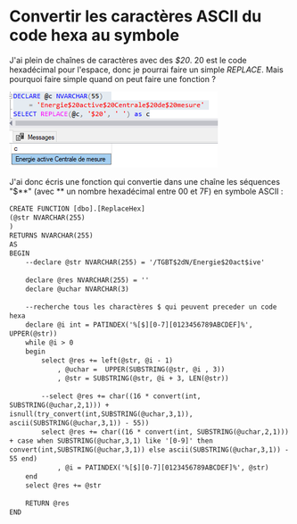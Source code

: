 # Convertir les caractères ASCII du code hexa au symbole

J'ai plein de chaînes de caractères avec des _$20_. 20 est le code hexadécimal pour l'espace, donc je pourrai faire un simple _REPLACE_. Mais pourquoi faire simple quand on peut faire une fonction ?

![image](../Images/sql-code-hexa.png)

J'ai donc écris une fonction qui convertie dans une chaîne les séquences "$**" (avec ** un nombre hexadécimal entre 00 et 7F) en symbole ASCII :

```
CREATE FUNCTION [dbo].[ReplaceHex]
(@str NVARCHAR(255)
)
RETURNS NVARCHAR(255)
AS
BEGIN
    --declare @str NVARCHAR(255) = '/TGBT$2dN/Energie$20act$ive'
 
    declare @res NVARCHAR(255) = ''
    declare @uchar NVARCHAR(3)
 
    --recherche tous les charactères $ qui peuvent preceder un code hexa
    declare @i int = PATINDEX('%[$][0-7][0123456789ABCDEF]%', UPPER(@str))
    while @i > 0
    begin
        select @res += left(@str, @i - 1)
            , @uchar =  UPPER(SUBSTRING(@str, @i , 3))
            , @str = SUBSTRING(@str, @i + 3, LEN(@str))
     
        --select @res += char((16 * convert(int, SUBSTRING(@uchar,2,1))) + isnull(try_convert(int,SUBSTRING(@uchar,3,1)), ascii(SUBSTRING(@uchar,3,1)) - 55))
        select @res += char((16 * convert(int, SUBSTRING(@uchar,2,1))) + case when SUBSTRING(@uchar,3,1) like '[0-9]' then convert(int,SUBSTRING(@uchar,3,1)) else ascii(SUBSTRING(@uchar,3,1)) - 55 end)
            , @i = PATINDEX('%[$][0-7][0123456789ABCDEF]%', @str)
    end
    select @res += @str
 
    RETURN @res
END
```